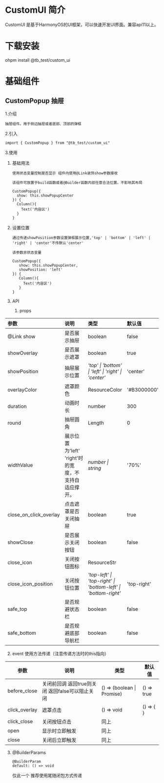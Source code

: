 # CustomUI 简介

CustomUI 是基于HarmonyOS的UI框架，可以快速开发UI界面。兼容api11以上。

# 下载安装

ohpm install @tb_test/custom_ui

# 基础组件

## CustomPopup 抽屉

1.介绍

`抽屉组件。用于侧边抽屉或者底部、顶部的弹框`

2.引入

```arkTS
import { CustomPopup } from "@tb_test/custom_ui"
```

3.使用

1. 基础用法

   `使用状态变量控制是否显示 组件内使用@Link装饰show参数接收`

   `该组件可放置于build函数或者@Builder函数内部任意合法位置，不影响其布局`

   ```arkTS
   CustomPopup({
     show: this.showPopupCenter
   }) {
     Column(){
       Text('内容区')
     }
   }
   ```

2. 设置位置

   `通过传递showPosition参数设置弹框展示位置,'top' | 'bottom' | 'left' | 'right' | 'center'不传默认'center' `

   `该参数非状态变量`

   ```arkTS
   CustomPopup({
      show: this.showPopupCenter,
      showPosition: 'left'
   }) {
      Column(){
        Text('内容区')
      }
   }
   ```

3. API

    1. props

| 参数                     | 说明                                 | 类型                                                             | 默认值         |
|:-----------------------|:-----------------------------------|:---------------------------------------------------------------|:------------|
| @Link show             | 是否展示抽屉                             | boolean                                                        | false       |
| showOverlay            | 是否展示遮罩                             | boolean                                                        | true        |
| showPosition           | 抽屉展示位置                             | _'top' \| 'bottom' \| 'left' \| 'right' \| 'center'_           | 'center'    |
| overlayColor           | 遮罩颜色                               | ResourceColor                                                  | '#B3000000' |
| duration               | 动画时长                               | number                                                         | 300         |
| round                  | 抽屉圆角                               | Length                                                         | 0           |
| widthValue             | 展示位置为'left' 'right'时 的宽度，不支持自适应撑开。 | _number \| string_                                             | '70%'       |
| close_on_click_overlay | 点击遮罩是否关闭抽屉                         | boolean                                                        | true        |
| showClose              | 是否展示关闭按钮                           | boolean                                                        | false       |
| close_icon             | 关闭按钮图标                             | ResourceStr                                                    |             |
| close_icon_position    | 关闭按钮位置                             | _'top-left' \| 'top-right' \| 'bottom-left' \| 'bottom-right'_ | 'top-right' |
| safe_top               | 是否规避状态栏                            | boolean                                                        | false       |
| safe_bottom            | 是否规避底部导航栏                          | boolean                                                        | false       |

2. event 使用方法传递（注意传递方法时的this指向）

| 参数            | 说明                            | 类型                                  | 默认值        |
|---------------|-------------------------------|-------------------------------------|------------|
| before_close  | 关闭前回调 返回true则关闭 返回false可以阻止关闭 | () => (boolean \| Promise<boolean>) | () => true |
| click_overlay | 遮罩点击                          | () => void                          | () => { }  |
| click_close   | 关闭按钮点击                        | 同上                                  |            |
| open          | 显示时立即触发                       | 同上                                  |            |
| close         | 关闭后立即触发                       | 同上                                  |            |

3. @BuilderParams

   ```arkTS
   @BuilderParam
   default: () => void
   ```

   仅此一个 推荐使用尾随闭包方式传递
